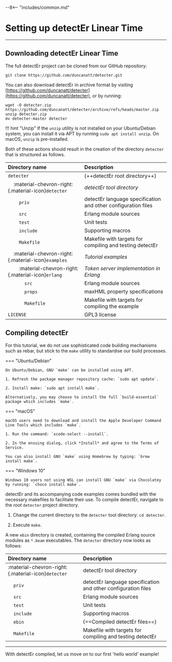 --8<-- "includes/common.md"

# Setting up detectEr Linear Time
---


## Downloading detectEr Linear Time

The full detectEr project can be cloned from our GitHub repository:

```
git clone https://github.com/duncanatt/detecter.git
```

You can also download detectEr in archive format by visiting [https://github.com/duncanatt/detecter](https://github.com/duncanatt/detecter), or by running:

```
wget -O detecter.zip https://github.com/duncanatt/detecter/archive/refs/heads/master.zip
unzip detecter.zip
mv detecter-master detecter
```

!!! hint "Unzip"
    If the `unzip` utility is not installed on your Ubuntu/Debian system, you can install it via APT by running `sudo apt install unzip`. On macOS, `unzip` is pre-installed.

Both of these actions should result in the creation of the directory `detecter` that is structured as follows.

| Directory name                                                                                    | Description                                                    |
| :------------------------------------------------------------------------------------------------ | :------------------------------------------------------------- |
| `detecter`                                                                                        | {++detectEr root directory++}                                  |
| &nbsp;&nbsp;&nbsp;&nbsp;:material-chevron-right:{.material-icon}`detecter`                        | *detectEr tool directory*                                      |
| &nbsp;&nbsp;&nbsp;&nbsp;&nbsp;&nbsp;&nbsp;&nbsp;`priv`                                            | detectEr language specification and other configuration files  |
| &nbsp;&nbsp;&nbsp;&nbsp;&nbsp;&nbsp;&nbsp;&nbsp;`src`                                             | Erlang module sources                                          |
| &nbsp;&nbsp;&nbsp;&nbsp;&nbsp;&nbsp;&nbsp;&nbsp;`test`                                            | Unit tests                                                     |
| &nbsp;&nbsp;&nbsp;&nbsp;&nbsp;&nbsp;&nbsp;&nbsp;`include`                                         | Supporting macros                                              |
| &nbsp;&nbsp;&nbsp;&nbsp;&nbsp;&nbsp;&nbsp;&nbsp;`Makefile`                                        | Makefile with targets for compiling and testing detectEr       |
| &nbsp;&nbsp;&nbsp;&nbsp;:material-chevron-right:{.material-icon}`examples`                        | *Tutorial examples*                                            |
| &nbsp;&nbsp;&nbsp;&nbsp;&nbsp;&nbsp;&nbsp;&nbsp;:material-chevron-right:{.material-icon}`erlang`  | *Token server implementation in Erlang*                        |
| &nbsp;&nbsp;&nbsp;&nbsp;&nbsp;&nbsp;&nbsp;&nbsp;&nbsp;&nbsp;&nbsp;&nbsp;`src`                     | Erlang module sources                                          |
| &nbsp;&nbsp;&nbsp;&nbsp;&nbsp;&nbsp;&nbsp;&nbsp;&nbsp;&nbsp;&nbsp;&nbsp;`props`                   | maxHML property specifications                                 |
| &nbsp;&nbsp;&nbsp;&nbsp;&nbsp;&nbsp;&nbsp;&nbsp;&nbsp;&nbsp;&nbsp;&nbsp;`Makefile`                | Makefile with targets for compiling the example                |
| `LICENSE`                                                                                         | GPL3 license                                                   |

## Compiling detectEr

For this tutorial, we do not use sophisticated code building mechanisms such as rebar, but stick to the `make` utility to standardise our build processes.

=== "Ubuntu/Debian"

    On Ubuntu/Debian, GNU `make` can be installed using APT.

    1. Refresh the package manager repository cache: `sudo apt update`.

    2. Install make: `sudo apt install make`.

    Alternatively, you may choose to install the full `build-essential` package which includes `make`. 

=== "macOS"

    macOS users need to download and install the Apple Developer Command Line Tools which includes `make`.
    
    1. Run the command: `xcode-select --install`.

    2. In the ensuing dialog, click *Install* and agree to the Terms of Service. 

    You can also install GNU `make` using Homebrew by typing: `brew install make`.

=== "Windows 10"

    Windows 10 users not using WSL can install GNU `make` via Chocolatey by running: `choco install make`.

detectEr and its accompanying code examples comes bundled with the necessary makefiles to facilitate their use. To compile detectEr, navigate to the *root* `detecter` project directory.

1. Change the current directory to the `detecter` tool directory: `cd detecter`.

2. Execute `make`.

A new `ebin` directory is created, containing the compiled Erlang source modules as `*.beam` executables. 
The `detecter` directory now looks as follows:

| Directory name                     | Description                                                   |
| :---------                         | :------------------------------------------------------------ |
| :material-chevron-right:{.material-icon}`detecter`                         | detectEr tool directory                                       |
| &nbsp;&nbsp;&nbsp;&nbsp;`priv`     | detectEr language specification and other configuration files |
| &nbsp;&nbsp;&nbsp;&nbsp;`src`      | Erlang module sources                                         |
| &nbsp;&nbsp;&nbsp;&nbsp;`test`     | Unit tests                                                    |
| &nbsp;&nbsp;&nbsp;&nbsp;`include`  | Supporting macros                                             |
| &nbsp;&nbsp;&nbsp;&nbsp;`ebin`     | {==Compiled detectEr files==}                                 |
| &nbsp;&nbsp;&nbsp;&nbsp;`Makefile` | Makefile with targets for compiling and testing detectEr      |

---
With detectEr compiled, let us move on to our first 'hello world' example!